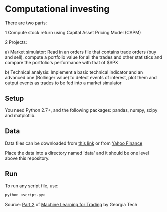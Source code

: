 # Computational investing

There are two parts:

1 Compute stock return using Capital Asset Pricing Model (CAPM)

2 Projects:

a) Market simulator: Read in an orders file that contains trade orders (buy and sell), compute a portfolio value for all the trades and other statistics and compare the portfolio's performance with that of $SPX

b) Technical analysis: Implement a basic technical indicator and an advanced one (Bollinger value) to detect events of interest, plot them and output events as trades to be fed into a market simulator

## Setup

You need Python 2.7+, and the following packages: pandas, numpy, scipy and matplotlib.


## Data

Data files can be downloaded from [this link](http://quantsoftware.gatech.edu/images/a/af/ML4T_2017Fall.zip) or from [Yahoo Finance](https://finance.yahoo.com/)

Place the data into a directory named 'data' and it should be one level above this repository.

## Run

To run any script file, use:

```bash
python <script.py>
```

Source: [Part 2](http://quantsoftware.gatech.edu/Computational_Investing) of [Machine Learning for Trading](http://quantsoftware.gatech.edu/Machine_Learning_for_Trading_Course) by Georgia Tech
